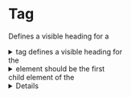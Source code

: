 # Tag <summary>

Defines a visible heading for a <details> element  

`display: block;`  

The <summary> tag defines a visible heading for  
the <details> element. The heading can be clicked  
to view/hide the details.  

Note: The <summary> element should be the first  
child element of the <details> element.  

Example:  
```html
 <details>
  <summary>Epcot Center</summary>
  <p>Epcot is a theme park at Walt Disney World Resort featuring exciting attractions, international pavilions, award-winning fireworks and seasonal special events.</p>
</details>
```

